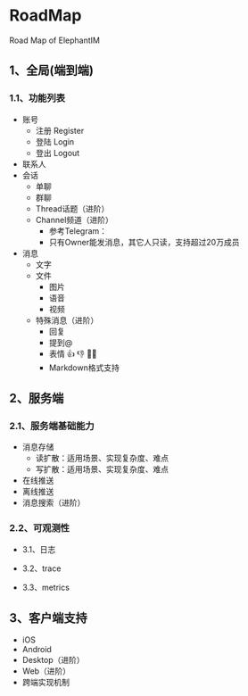 # RoadMap

Road Map of ElephantIM

## 1、全局(端到端)

### 1.1、功能列表

- 账号
  - 注册 Register
  - 登陆 Login
  - 登出 Logout
- 联系人
- 会话
  - 单聊
  - 群聊
  - Thread话题（进阶）
  - Channel频道（进阶）
    - 参考Telegram：
    - 只有Owner能发消息，其它人只读，支持超过20万成员
- 消息
  - 文字
  - 文件
    - 图片
    - 语音
    - 视频
  - 特殊消息（进阶）
    - 回复
    - 提到@
    - 表情 👍 👎 👌🏻
    - Markdown格式支持

## 2、服务端

### 2.1、服务端基础能力

- 消息存储
  - 读扩散：适用场景、实现复杂度、难点
  - 写扩散：适用场景、实现复杂度、难点
- 在线推送
- 离线推送
- 消息搜索（进阶）

### 2.2、可观测性

- 3.1、日志

- 3.2、trace

- 3.3、metrics

## 3、客户端支持

- iOS
- Android
- Desktop（进阶）
- Web（进阶）
- 跨端实现机制
